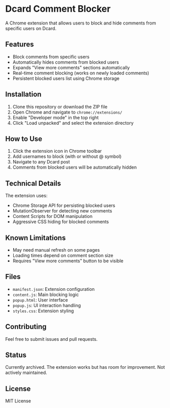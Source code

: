 

# Dcard Comment Blocker

A Chrome extension that allows users to block and hide comments from specific users on Dcard.

## Features

- Block comments from specific users
- Automatically hides comments from blocked users
- Expands "View more comments" sections automatically
- Real-time comment blocking (works on newly loaded comments)
- Persistent blocked users list using Chrome storage

## Installation

1. Clone this repository or download the ZIP file
2. Open Chrome and navigate to `chrome://extensions/`
3. Enable "Developer mode" in the top right
4. Click "Load unpacked" and select the extension directory

## How to Use

1. Click the extension icon in Chrome toolbar
2. Add usernames to block (with or without @ symbol)
3. Navigate to any Dcard post
4. Comments from blocked users will be automatically hidden

## Technical Details

The extension uses:
- Chrome Storage API for persisting blocked users
- MutationObserver for detecting new comments
- Content Scripts for DOM manipulation
- Aggressive CSS hiding for blocked comments

## Known Limitations

- May need manual refresh on some pages
- Loading times depend on comment section size
- Requires "View more comments" button to be visible

## Files

- `manifest.json`: Extension configuration
- `content.js`: Main blocking logic
- `popup.html`: User interface
- `popup.js`: UI interaction handling
- `styles.css`: Extension styling

## Contributing

Feel free to submit issues and pull requests.

## Status

Currently archived. The extension works but has room for improvement. Not actively maintained.

## License

MIT License